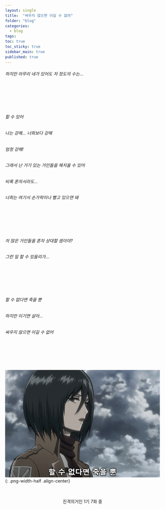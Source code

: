 ```yaml
---
layout: single
title:  "싸우지 않으면 이길 수 없어"
folder: "blog"
categories:
  - blog
tags: 
toc: true
toc_sticky: true
sidebar_main: true
published: true
---
```


<h6>하지만 아무리 네가 있어도 저 정도의 수는...</h6>
<br>
<br>
<br>
<br>
<h6>할 수 있어</h6>
<h6>나는 강해... 너희보다 강해</h6>
<h6>엄청 강해!</h6>
<h6>그래서 난 거기 있는 거인들을 해치울 수 있어</h6>
<h6>비록 혼자서라도...</h6>
<h6>너희는 여기서 손가락이나 빨고 있으면 돼</h6>
<br>
<br>
<br>
<br>
<h6>저 많은 거인들을 혼자 상대할 셈이야?</h6>
<h6>그런 일 할 수 있을리가...</h6>
<br>
<br>
<br>
<br>
<h6>할 수 없다면 죽을 뿐</h6>
<h6>하지만 이기면 살아...</h6>
<h6>싸우지 않으면 이길 수 없어</h6>
<br>
<br>
<br>
<br>

![png](/assets/blog/1.png){: .png-width-half .align-center}

<br>
<br>
<div style="text-align: center"> 진격의거인 1기 7화 중 </div>